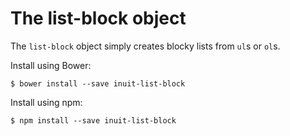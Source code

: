 # The list-block object

The `list-block` object simply creates blocky lists from `ul`s or `ol`s.

Install using Bower:

    $ bower install --save inuit-list-block

Install using npm:

    $ npm install --save inuit-list-block
